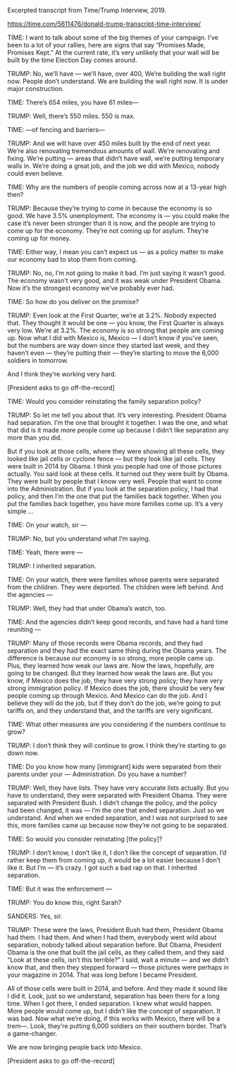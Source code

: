 Excerpted transcript from Time/Trump Interview, 2019.

https://time.com/5611476/donald-trump-transcript-time-interview/


TIME: I want to talk about some of the big themes of your campaign. I’ve been to a lot of your rallies, here are signs that say “Promises Made, Promises Kept.” At the current rate, it’s very unlikely that your wall will be built by the time Election Day comes around.

TRUMP: No, we’ll have — we’ll have, over 400, We’re building the wall right now. People don’t understand. We are building the wall right now. It is under major construction.

TIME: There’s 654 miles, you have 61 miles—

TRUMP: Well, there’s 550 miles. 550 is max.

TIME: —of fencing and barriers—

TRUMP: And we will have over 450 miles built by the end of next year. We’re also renovating tremendous amounts of wall. We’re renovating and fixing. We’re putting — areas that didn’t have wall, we’re putting temporary walls in. We’re doing a great job, and the job we did with Mexico, nobody could even believe.

TIME: Why are the numbers of people coming across now at a 13-year high then?

TRUMP: Because they’re trying to come in because the economy is so good. We have 3.5% unemployment. The economy is — you could make the case it’s never been stronger than it is now, and the people are trying to come up for the economy. They’re not coming up for asylum. They’re coming up for money.

TIME: Either way, I mean you can’t expect us — as a policy matter to make our economy bad to stop them from coming.

TRUMP: No, no, I’m not going to make it bad. I’m just saying it wasn’t good. The economy wasn’t very good, and it was weak under President Obama. Now it’s the strongest economy we’ve probably ever had.

TIME: So how do you deliver on the promise?

TRUMP: Even look at the First Quarter, we’re at 3.2%. Nobody expected that. They thought it would be one — you know, the First Quarter is always very low. We’re at 3.2%. The economy is so strong that people are coming up. Now what I did with Mexico is, Mexico — I don’t know if you’ve seen, but the numbers are way down since they started last week, and they haven’t even — they’re putting their — they’re starting to move the 6,000 soldiers in tomorrow.

And I think they’re working very hard.

[President asks to go off-the-record]

TIME: Would you consider reinstating the family separation policy?

TRUMP: So let me tell you about that. It’s very interesting. President Obama had separation. I’m the one that brought it together. I was the one, and what that did is it made more people come up because I didn’t like separation any more than you did. 

But if you look at those cells, where they were showing all these cells, they looked like jail cells or cyclone fence — but they look like jail cells. They were built in 2014 by Obama. I think you people had one of those pictures actually. You said look at these cells. It turned out they were built by Obama. They were built by people that I know very well. People that want to come into the Administration. But if you look at the separation policy, I had that policy, and then I’m the one that put the families back together. When you put the families back together, you have more families come up. It’s a very simple …

TIME: On your watch, sir —

TRUMP: No, but you understand what I’m saying.

TIME: Yeah, there were —

TRUMP: I inherited separation.

TIME: On your watch, there were families whose parents were separated from the children. They were deported. The children were left behind. And the agencies —

TRUMP: Well, they had that under Obama’s watch, too.

TIME: And the agencies didn’t keep good records, and have had a hard time reuniting —

TRUMP: Many of those records were Obama records, and they had separation and they had the exact same thing during the Obama years. The difference is because our economy is so strong, more people came up. Plus, they learned how weak our laws are. Now the laws, hopefully, are going to be changed. But they learned how weak the laws are. But you know, if Mexico does the job, they have very strong policy; they have very strong immigration policy. If Mexico does the job, there should be very few people coming up through Mexico. And Mexico can do the job. And I believe they will do the job, but if they don’t do the job, we’re going to put tariffs on, and they understand that, and the tariffs are very significant.

TIME: What other measures are you considering if the numbers continue to grow?

TRUMP: I don’t think they will continue to grow. I think they’re starting to go down now.

TIME: Do you know how many [immigrant] kids were separated from their parents under your — Administration. Do you have a number?

TRUMP: Well, they have lists. They have very accurate lists actually. But you have to understand, they were separated with President Obama. They were separated with President Bush. I didn’t change the policy, and the policy had been changed, it was — I’m the one that ended separation. Just so we understand. And when we ended separation, and I was not surprised to see this, more families came up because now they’re not going to be separated.

TIME: So would you consider reinstating [the policy]?

TRUMP: I don’t know, I don’t like it, I don’t like the concept of separation. I’d rather keep them from coming up, it would be a lot easier because I don’t like it. But I’m — it’s crazy. I got such a bad rap on that. I inherited separation.

TIME: But it was the enforcement —

TRUMP: You do know this, right Sarah?

SANDERS: Yes, sir.

TRUMP: These were the laws, President Bush had them, President Obama had them. I had them. And when I had them, everybody went wild about separation, nobody talked about separation before. But Obama, President Obama is the one that built the jail cells, as they called them, and they said “Look at these cells, isn’t this terrible?” I said, wait a minute — and we didn’t know that, and then they stepped forward — those pictures were perhaps in your magazine in 2014. That was long before I became President.

All of those cells were built in 2014, and before. And they made it sound like I did it. Look, just so we understand, separation has been there for a long time. When I got there, I ended separation. I knew what would happen. More people would come up, but I didn’t like the concept of separation. It was bad. Now what we’re doing, if this works with Mexico, there will be a trem—. Look, they’re putting 6,000 soldiers on their southern border. That’s a game-changer.

We are now bringing people back into Mexico.

[President asks to go off-the-record]
